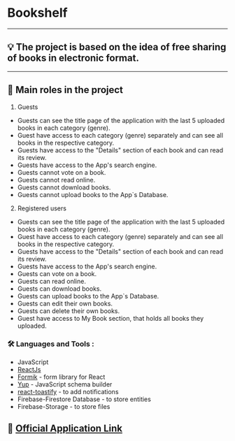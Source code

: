 # Bookshelf

---
## :bulb: The project is based on the idea of ​​free sharing of books in electronic format.
---
## :couple: Main roles in the project

1. Guests
- Guests can see the title page of the application with the last 5 uploaded books in each category (genre).
- Guest have access to each category (genre) separately and can see all books in the respective category.
- Guests have access to the "Details" section of each book and can read its review.
- Guests have access to the App's search engine.
- Guests cannot vote on a book. 
- Guests cannot read online.
- Guests cannot download books.
- Guests cannot upload books to the App`s Database.

2. Registered users
- Guests can see the title page of the application with the last 5 uploaded books in each category (genre).
- Guest have access to each category (genre) separately and can see all books in the respective category.
- Guests have access to the "Details" section of each book and can read its review.
- Guests have access to the App's search engine.
- Guests can vote on a book. 
- Guests can read online.
- Guests can download books.
- Guests can upload books to the App`s Database.
- Guests can edit their own books.
- Guests can delete their own books.
- Guest have access to My Book section, that holds all books they uploaded.

### :hammer_and_wrench: Languages and Tools :
- JavaScript
- [ReactJs](https://reactjs.org/)
- [Formik](https://formik.org/) - form library for React
- [Yup](https://www.npmjs.com/package/yup) - JavaScript schema builder
- [react-toastify](https://www.npmjs.com/package/react-toastify) - to add notifications
- Firebase-Firestore Database - to store entities
- Firebase-Storage - to store files

## :link: [Official Application Link](https://bookshelf-3c638.web.app/)
